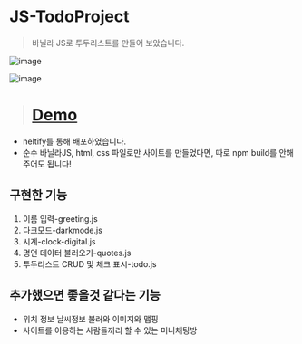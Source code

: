 # JS-TodoProject

> 바닐라 JS로 투두리스트를 만들어 보았습니다.

![image](https://user-images.githubusercontent.com/76837780/186299992-553c74e5-f2ce-4426-a5fe-7c346e74414c.png)


![image](https://user-images.githubusercontent.com/76837780/186300056-18c068c8-ff50-4704-a1d8-a79b156decf9.png)

> # [Demo]([my-first-todo.netlify.app](https://my-first-todo.netlify.app/))

- neltify를 통해 배포하였습니다.
- 순수 바닐라JS, html, css 파일로만 사이트를 만들었다면, 따로 npm build를 안해주어도 됩니다!

## 구현한 기능

1. 이름 입력-greeting.js
1. 다크모드-darkmode.js
2. 시계-clock-digital.js
3. 명언 데이터 불러오기-quotes.js
4. 투두리스트 CRUD 및 체크 표시-todo.js

## 추가했으면 좋을것 같다는 기능

- 위치 정보 날씨정보 불러와 이미지와 맵핑
- 사이트를 이용하는 사람들끼리 할 수 있는 미니채팅방 
